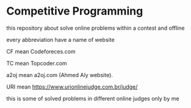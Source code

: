 # Competitive Programming
this repository about solve online problems within a contest and offline

every abbreviation have a name of website

CF    mean Codeforeces.com 

TC    mean  Topcoder.com

a2oj  mean a2oj.com (Ahmed Aly website).

URI   mean https://www.urionlinejudge.com.br/judge/


this is some of solved problems in different online judges only by me 
